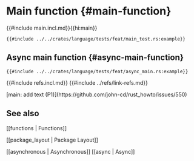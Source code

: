 # Main function {#main-function}

{{#include main.incl.md}}{{hi:main}}

```rust,editable
{{#include ../../crates/language/tests/feat/main_test.rs:example}}
```

## Async main function {#async-main-function}

```rust,editable
{{#include ../../crates/language/tests/feat/async_main.rs:example}}
```

{{#include refs.incl.md}}
{{#include ../refs/link-refs.md}}

<div class="hidden">
[main: add text (P1)](https://github.com/john-cd/rust_howto/issues/550)

## See also

[[functions | Functions]]

[[package_layout | Package Layout]]

[[asynchronous | Asynchronous]]
[[async | Async]]

</div>
